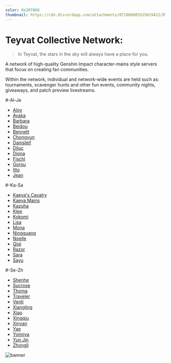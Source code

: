 ```yaml
---
color: 0x207868
thumbnail: https://cdn.discordapp.com/attachments/871008085525819412/879366029921357884/TCN-removebg-preview.png
---
```


# Teyvat Collective Network:

> In Teyvat, the stars in the sky will always have a place for you.

A network of high-quality Genshin Impact character-mains style servers that focus on creating fan communities.

Within the network, individual and network-wide events are held such as: tournaments, scavenger hunts and other fun events, community nights, giveaways, and patch preview livestreams.

#-Al-Je
- [Aloy](https://discord.gg/XMvnptFtqt)
- [Ayaka](https://discord.gg/q8XSUhfG5W)
- [Barbara](https://discord.gg/6vVQcsrAgN)
- [Beidou](https://discord.gg/rgS2f9dBxb)
- [Bennett](https://discord.gg/qrjeEyejsd)
- [Chongyun](https://discord.gg/FT4ZFmgf8T)
- [Dainsleif](https://discord.gg/8hdu7758yQ)
- [Diluc](https://discord.gg/af9MWyd)
- [Diona](https://discord.gg/JkeJWTtzGT)
- [Fischl](https://discord.gg/JSN9Rk2sWe)
- [Gorou](https://discord.gg/NeDba9DQU4)
- [Itto](https://discord.gg/tSkueZcF55)
- [Jean](https://discord.gg/fSw9xXSyTe)

#-Ka-Sa
- [Kaeya's Cavalry](https://discord.gg/SZe5HJfujv)
- [Kaeya Mains](https://discord.gg/WQzCpybycn)
- [Kazuha](https://discord.gg/S8uWtzECEW)
- [Klee](https://discord.gg/NwYDDrfKZU)
- [Kokomi](https://discord.gg/ErHp3BnFkg)
- [Lisa](https://discord.gg/5SYy4MPPCt)
- [Mona](https://discord.gg/wVERTRUNBx)
- [Ningguang](https://discord.gg/wAnZggp9mt)
- [Noelle](https://discord.gg/kvft4TKFet)
- [Qiqi](https://discord.gg/wcZ69vg2KY)
- [Razor](https://discord.gg/4BzHdAzHGR)
- [Sara](https://discord.gg/zYkjpsEQMa)
- [Sayu](https://discord.gg/6g4xqvV22t)

#-Se-Zh
- [Shenhe](https://discord.gg/TZ9tpJMU5F)
- [Sucrose](https://discord.gg/SRgmCt4)
- [Thoma](https://discord.gg/MTvShKDVfX)
- [Traveler](https://discord.gg/RsdUnupKpj)
- [Venti](https://discord.gg/zneUYpbgPQ)
- [Xiangling](https://discord.gg/7ybnnQXxyS)
- [Xiao](https://discord.gg/u5QS2tRHm6)
- [Xingqiu](https://discord.gg/5MKsJyhkQv)
- [Xinyan](https://discord.gg/XQkAKTXbNQ)
- [Yae](https://discord.gg/6RFKM446cA)
- [Yoimiya](https://discord.gg/qr2QvucFcC)
- [Yun Jin](https://discord.gg/KSAe7tcY93)
- [Zhongli](https://discord.gg/3h5uepPXKr)

![banner](https://cdn.discordapp.com/attachments/837770046289084436/851354919909982228/Namecard_Background_Travel_Notes_Fading_Star.png)